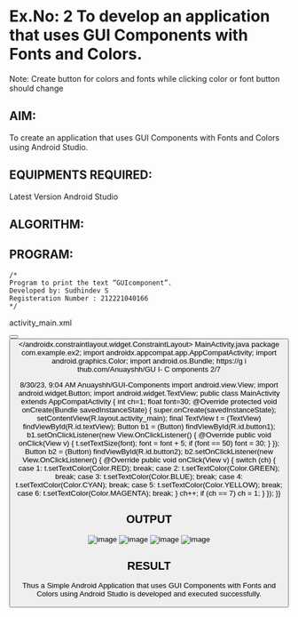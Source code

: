 
# Ex.No: 2 To develop an application that uses GUI Components with Fonts and Colors. 
Note: Create button for colors and fonts while clicking color or font button should change 


## AIM:

To create an application that uses GUI Components with Fonts and Colors using Android Studio.

## EQUIPMENTS REQUIRED:

Latest Version Android Studio

## ALGORITHM:


## PROGRAM:
```
/*
Program to print the text “GUIcomponent”.
Developed by: Sudhindev S
Registeration Number : 212221040166
*/
```
activity_main.xml
<?xml version="1.0" encoding="utf-8"?> <androidx.constraintlayout.widget.ConstraintLayout xmlns:android="http://schemas.android.com/apk/res/android" xmlns:app="http://schemas.android.com/apk/res-auto" xmlns:tools="http://schemas.android.com/tools" android:layout_width="match_parent" android:layout_height="match_parent" tools:context=".MainActivity">
<TextView
android:id="@+id/textView" android:layout_width="match_parent" android:layout_height="wrap_content" android:layout_margin="30dp" android:layout_marginTop="296dp" android:gravity="center"
android:text="Hello World!" android:textSize="25sp"
android:textStyle="bold" app:layout_constraintBottom_toTopOf="@+id/button1" app:layout_constraintEnd_toEndOf="parent" app:layout_constraintHorizontal_bias="0.266" app:layout_constraintStart_toStartOf="parent" app:layout_constraintTop_toTopOf="parent" tools:ignore="MissingConstraints" />
<Button
android:id="@+id/button1" android:layout_width="match_parent" android:layout_height="wrap_content" android:layout_margin="20dp" android:layout_marginBottom="48dp" android:gravity="center"
android:text="Change font size" android:textSize="25sp" app:layout_constraintBottom_toTopOf="@+id/button2" app:layout_constraintEnd_toEndOf="parent" app:layout_constraintHorizontal_bias="0.25" app:layout_constraintStart_toStartOf="parent" tools:ignore="MissingConstraints" />
<Button
android:id="@+id/button2" android:layout_width="match_parent" android:layout_height="wrap_content" android:layout_margin="20dp" android:gravity="center"
android:text="Change color" android:textSize="25sp" app:layout_constraintBottom_toBottomOf="parent" app:layout_constraintEnd_toEndOf="parent" app:layout_constraintHorizontal_bias="0.4" app:layout_constraintStart_toStartOf="parent" tools:ignore="MissingConstraints" />
</androidx.constraintlayout.widget.ConstraintLayout> MainActivity.java
package com.example.ex2;
import androidx.appcompat.app.AppCompatActivity; import android.graphics.Color;
import android.os.Bundle;
https://g i thub.com/Anuayshh/GU I- C omponents
2/7

8/30/23, 9:04 AM Anuayshh/GUI-Components
 import android.view.View;
import android.widget.Button;
import android.widget.TextView;
public class MainActivity extends AppCompatActivity {
int ch=1;
float font=30;
@Override
protected void onCreate(Bundle savedInstanceState) { super.onCreate(savedInstanceState); setContentView(R.layout.activity_main);
final TextView t = (TextView) findViewById(R.id.textView); Button b1 = (Button) findViewById(R.id.button1); b1.setOnClickListener(new View.OnClickListener() { @Override
public void onClick(View v) {
t.setTextSize(font);
font = font + 5;
if (font == 50)
font = 30;
}
});
Button b2 = (Button) findViewById(R.id.button2); b2.setOnClickListener(new View.OnClickListener() { @Override
public void onClick(View v) {
switch (ch) {
case 1:
t.setTextColor(Color.RED);
break;
case 2:
t.setTextColor(Color.GREEN);
break;
case 3:
t.setTextColor(Color.BLUE);
break;
case 4:
t.setTextColor(Color.CYAN);
break;
case 5:
t.setTextColor(Color.YELLOW);
break;
case 6:
t.setTextColor(Color.MAGENTA);
break;
}
ch++;
if (ch == 7)
ch = 1;
}
});
}}

## OUTPUT

![image](https://github.com/Sudhindev/Experiment-2/assets/130021386/41b84ba1-6069-4224-92d2-88737436024e)
![image](https://github.com/Sudhindev/Experiment-2/assets/130021386/aaa24406-008d-4f75-8ad9-6ff15f79d3d6)
![image](https://github.com/Sudhindev/Experiment-2/assets/130021386/914baf8e-6f73-49bc-8dd1-9c7e5606efb2)
![image](https://github.com/Sudhindev/Experiment-2/assets/130021386/7ca29649-5193-48fc-91db-53c735c57085)







## RESULT
Thus a Simple Android Application that uses GUI Components with Fonts and Colors using Android Studio is developed and executed successfully.
